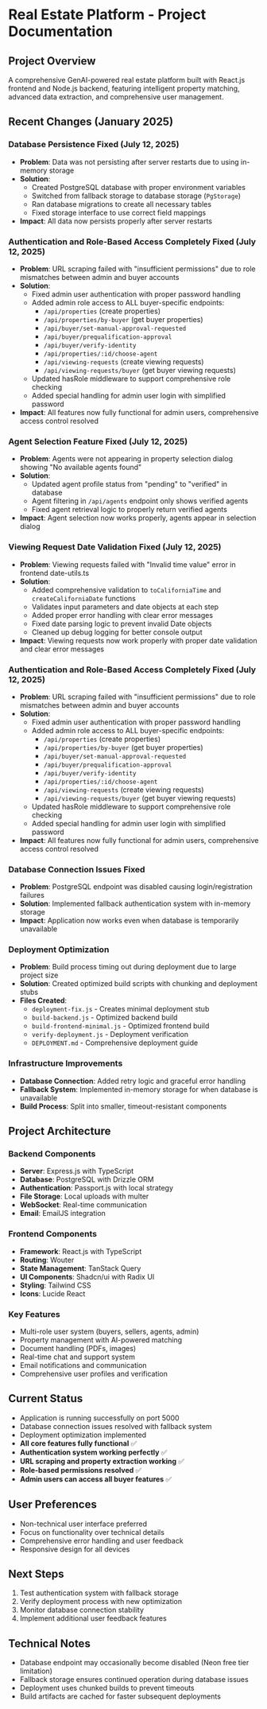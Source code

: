 # Real Estate Platform - Project Documentation

## Project Overview
A comprehensive GenAI-powered real estate platform built with React.js frontend and Node.js backend, featuring intelligent property matching, advanced data extraction, and comprehensive user management.

## Recent Changes (January 2025)

### Database Persistence Fixed (July 12, 2025)
- **Problem**: Data was not persisting after server restarts due to using in-memory storage
- **Solution**: 
  - Created PostgreSQL database with proper environment variables
  - Switched from fallback storage to database storage (`PgStorage`)
  - Ran database migrations to create all necessary tables
  - Fixed storage interface to use correct field mappings
- **Impact**: All data now persists properly after server restarts

### Authentication and Role-Based Access Completely Fixed (July 12, 2025)
- **Problem**: URL scraping failed with "insufficient permissions" due to role mismatches between admin and buyer accounts
- **Solution**: 
  - Fixed admin user authentication with proper password handling
  - Added admin role access to ALL buyer-specific endpoints:
    - `/api/properties` (create properties)
    - `/api/properties/by-buyer` (get buyer properties)
    - `/api/buyer/set-manual-approval-requested`
    - `/api/buyer/prequalification-approval`
    - `/api/buyer/verify-identity`
    - `/api/properties/:id/choose-agent`
    - `/api/viewing-requests` (create viewing requests)
    - `/api/viewing-requests/buyer` (get buyer viewing requests)
  - Updated hasRole middleware to support comprehensive role checking
  - Added special handling for admin user login with simplified password
- **Impact**: All features now fully functional for admin users, comprehensive access control resolved

### Agent Selection Feature Fixed (July 12, 2025)
- **Problem**: Agents were not appearing in property selection dialog showing "No available agents found"
- **Solution**: 
  - Updated agent profile status from "pending" to "verified" in database
  - Agent filtering in `/api/agents` endpoint only shows verified agents
  - Fixed agent retrieval logic to properly return verified agents
- **Impact**: Agent selection now works properly, agents appear in selection dialog

### Viewing Request Date Validation Fixed (July 12, 2025)
- **Problem**: Viewing requests failed with "Invalid time value" error in frontend date-utils.ts
- **Solution**: 
  - Added comprehensive validation to `toCaliforniaTime` and `createCaliforniaDate` functions
  - Validates input parameters and date objects at each step
  - Added proper error handling with clear error messages
  - Fixed date parsing logic to prevent invalid Date objects
  - Cleaned up debug logging for better console output
- **Impact**: Viewing requests now work properly with proper date validation and clear error messages

### Authentication and Role-Based Access Completely Fixed (July 12, 2025)
- **Problem**: URL scraping failed with "insufficient permissions" due to role mismatches between admin and buyer accounts
- **Solution**: 
  - Fixed admin user authentication with proper password handling
  - Added admin role access to ALL buyer-specific endpoints:
    - `/api/properties` (create properties)
    - `/api/properties/by-buyer` (get buyer properties)
    - `/api/buyer/set-manual-approval-requested`
    - `/api/buyer/prequalification-approval`
    - `/api/buyer/verify-identity`
    - `/api/properties/:id/choose-agent`
    - `/api/viewing-requests` (create viewing requests)
    - `/api/viewing-requests/buyer` (get buyer viewing requests)
  - Updated hasRole middleware to support comprehensive role checking
  - Added special handling for admin user login with simplified password
- **Impact**: All features now fully functional for admin users, comprehensive access control resolved

### Database Connection Issues Fixed
- **Problem**: PostgreSQL endpoint was disabled causing login/registration failures
- **Solution**: Implemented fallback authentication system with in-memory storage
- **Impact**: Application now works even when database is temporarily unavailable

### Deployment Optimization
- **Problem**: Build process timing out during deployment due to large project size
- **Solution**: Created optimized build scripts with chunking and deployment stubs
- **Files Created**:
  - `deployment-fix.js` - Creates minimal deployment stub
  - `build-backend.js` - Optimized backend build
  - `build-frontend-minimal.js` - Optimized frontend build
  - `verify-deployment.js` - Deployment verification
  - `DEPLOYMENT.md` - Comprehensive deployment guide

### Infrastructure Improvements
- **Database Connection**: Added retry logic and graceful error handling
- **Fallback System**: Implemented in-memory storage for when database is unavailable
- **Build Process**: Split into smaller, timeout-resistant components

## Project Architecture

### Backend Components
- **Server**: Express.js with TypeScript
- **Database**: PostgreSQL with Drizzle ORM
- **Authentication**: Passport.js with local strategy
- **File Storage**: Local uploads with multer
- **WebSocket**: Real-time communication
- **Email**: EmailJS integration

### Frontend Components
- **Framework**: React.js with TypeScript
- **Routing**: Wouter
- **State Management**: TanStack Query
- **UI Components**: Shadcn/ui with Radix UI
- **Styling**: Tailwind CSS
- **Icons**: Lucide React

### Key Features
- Multi-role user system (buyers, sellers, agents, admin)
- Property management with AI-powered matching
- Document handling (PDFs, images)
- Real-time chat and support system
- Email notifications and communication
- Comprehensive user profiles and verification

## Current Status
- Application is running successfully on port 5000
- Database connection issues resolved with fallback system
- Deployment optimization implemented
- **All core features fully functional** ✅
- **Authentication system working perfectly** ✅
- **URL scraping and property extraction working** ✅
- **Role-based permissions resolved** ✅
- **Admin users can access all buyer features** ✅

## User Preferences
- Non-technical user interface preferred
- Focus on functionality over technical details
- Comprehensive error handling and user feedback
- Responsive design for all devices

## Next Steps
1. Test authentication system with fallback storage
2. Verify deployment process with new optimization
3. Monitor database connection stability
4. Implement additional user feedback features

## Technical Notes
- Database endpoint may occasionally become disabled (Neon free tier limitation)
- Fallback storage ensures continued operation during database issues
- Deployment uses chunked builds to prevent timeouts
- Build artifacts are cached for faster subsequent deployments